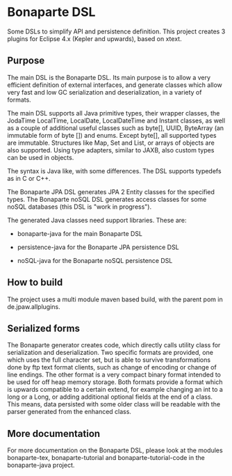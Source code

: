 Bonaparte DSL
=============

Some DSLs to simplify API and persistence definition.
This project creates 3 plugins for Eclipse 4.x (Kepler and upwards), based on xtext.


## Purpose

The main DSL is the Bonaparte DSL. Its main purpose is to allow a very efficient definition
of external interfaces, and generate classes which allow very fast and low GC serialization and deserialization,
in a variety of formats.

The main DSL supports all Java primitive types, their wrapper classes, the JodaTime LocalTime, LocalDate, LocalDateTime and Instant classes,
as well as a couple of additional useful classes such as byte[], UUID, ByteArray (an immutable form of byte []) and enums. Except byte[], all supported types are immutable. Structures like Map, Set and List, or arrays of objects are also supported.
Using type adapters, similar to JAXB, also custom types can be used in objects.


The syntax is Java like, with some differences. The DSL supports typedefs as in C or C++.

The Bonaparte JPA DSL generates JPA 2 Entity classes for the specified types. The Bonaparte noSQL DSL generates access classes for
some noSQL databases (this DSL is "work in progress").

The generated Java classes need support libraries. These are:

* bonaparte-java for the main Bonaparte DSL

* persistence-java for the Bonaparte JPA persistence DSL

* noSQL-java for the Bonaparte noSQL persistence DSL



## How to build

The project uses a multi module maven based build, with the parent pom in de.jpaw.allplugins.


## Serialized forms

The Bonaparte generator creates code, which directly calls utility class for serialization and deserialization.
Two specific formats are provided, one which uses the full character set, but is able to survive transformations done
by ftp text format clients, such as change of encoding or change of line endings. The other format is a very compact binary
format intended to be used for off heap memory storage. Both formats provide a format which is upwards compatible to a certain extend,
for example changing an int to a long or a Long, or adding additional optional fields at the end of a class.
This means, data persisted with some older class will be readable with the parser generated from the enhanced class.

## More documentation

For more documentation on the Bonaparte DSL, please look at the modules bonaparte-tex, bonaparte-tutorial and bonaparte-tutorial-code
in the bonaparte-java project.
